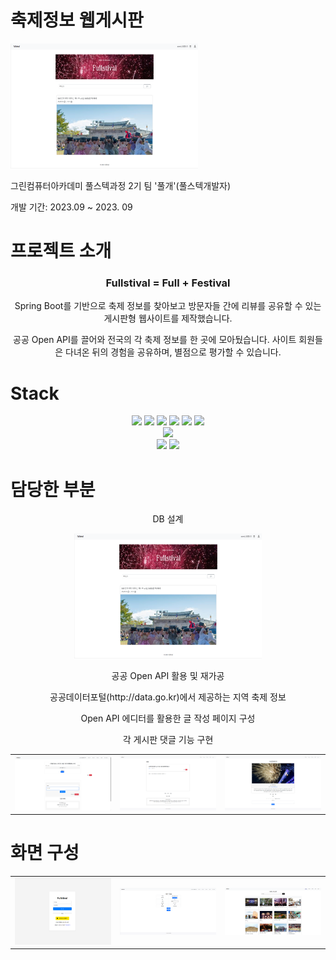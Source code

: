 # 축제정보 웹게시판
<div text-align="center">
  <img src="src\main\resources\images\main.png" width="300" height="200">
<p>그린컴퓨터아카데미 풀스텍과정 2기 팀 '풀개'(풀스텍개발자)</p>
<p>개발 기간: 2023.09 ~ 2023. 09</p>
</div>

# 프로젝트 소개
<div align="center">
  <h3>Fullstival = Full + Festival</h3>
  <p>Spring Boot를 기반으로 축제 정보를 찾아보고 방문자들 간에 리뷰를 공유할 수 있는 게시판형 웹사이트를 제작했습니다.</p>
  <p>공공 Open API를 끌어와 전국의 각 축제 정보를 한 곳에 모아뒀습니다. 사이트 회원들은 다녀온 뒤의 경험을 공유하며, 별점으로 평가할 수 있습니다.</p>
</div>

# Stack
<div align="center">
  <!--스프링부트 로고-->
  <img src="https://img.shields.io/badge/springboot-6DB33F?style=flat-square&logo=springboot&logoColor=white" height=20/>
  <!--부트스트랩 로고-->
  <img src="https://img.shields.io/badge/bootstrap-7952B3?style=flat-square&logo=bootstrap&logoColor=white" height=20/>
  <!--자바 로고-->
      <img src="https://img.shields.io/badge/Java-007396?style=flat-square&logo=java&logoColor=white" height=20>
  <!--제이슨 로고-->
  <img src="https://img.shields.io/badge/json-000000?style=flat-square&logo=json&logoColor=white" height=20/>
  <!--타임리프 로고-->
  <img src="https://img.shields.io/badge/thymeleaf-005F0F?style=flat-square&logo=thymeleaf&logoColor=white" height=20/>
  <!--마리아 DB 로고-->
  <img src="https://img.shields.io/badge/mariadb-003545?style=flat-square&logo=mariadb&logoColor=white" height=20/></br>
  <!--VS코드 로고-->
  <img src="https://img.shields.io/badge/visualstudiocode-007ACC?style=flat-square&logo=visualstudiocode&logoColor=white" height=20/></br>
  <!--Git 로고-->
  <img src="https://img.shields.io/badge/git-F05032?style=flat-square&logo=git&logoColor=white" height=20/>
  <!--GitHub 로고-->
  <img src="https://img.shields.io/badge/github-181717?style=flat-square&logo=github&logoColor=white" height=20/>
  </br>
</div>

# 담당한 부분
<div align="center">
  <p>DB 설계</p>
  <img src="src\main\resources\images\main.png" width="300" height="200">

  <p>공공 Open API 활용 및 재가공</p>
  <p>공공데이터포털(http://data.go.kr)에서 제공하는 지역 축제 정보</p>

  <p>Open API 에디터를 활용한 글 작성 페이지 구성</p>
  <p>각 게시판 댓글 기능 구현</p>

  <table>
    <tr>
      <td>
        <img src="src\main\resources\images\review.png">
      </td>
      <td>
        <img src="src\main\resources\images\question.png">
      </td>
      <td>
        <img src="src\main\resources\images\infoDetail.png">
      </td>
    </tr>
  </table>
</div>

# 화면 구성

<div align="center">
   <table>
    <tr>
      <td>
        <img src="src\main\resources\images\login.png">
      </td>
      <td>
        <img src="src\main\resources\images\myPage.png">
      </td>
      <td>
        <img src="src\main\resources\images\infoList.png">
      </td>
    </tr>
  </table>
</div>